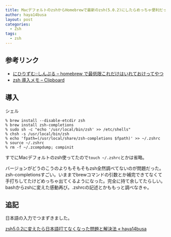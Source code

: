 ```yaml
---
title: MacデフォルトのzshからHomebrewで最新のzsh(5.0.2)にしたらめっちゃ便利だったメモ
author: haya14busa
layout: post
categories:
  - Zsh
tags:
  - zsh
---
```

## 参考リンク

*   [にひりずむ::しんぷる &#8211; homebrew で最低限これだけはいれておけってやつ][1]
*   [zsh 導入メモ &#8211; Clipboard][2]

## 導入

シェル

    % brew install --disable-etcdir zsh
    % brew install zsh-completions
    % sudo sh -c "echo '/usr/local/bin/zsh' >> /etc/shells"
    % chsh -s /usr/local/bin/zsh
    % echo 'fpath=(/usr/local/share/zsh-completions $fpath)' >> ~/.zshrc
    % source ~/.zshrc
    % rm -f ~/.zcompdump; compinit
    

すでにMacデフォルトのzsh使ってたので`touch ~/.zshrc`とかは省略。

バージョンがどうのこうのよりもそもそもzsh全然調べてないのが問題だった。zsh-completionsすごい。いままでbrewコマンドの引数とか補完できてなくて手打ちしてたけどめっちゃ出てくるようになった。完全に持て余してたらしい。bashからzshに変えた感動再び。.zshrcの記述とかももっと調べなきゃ。

## 追記

日本語の入力でつまずきました。

[zsh5.0.2に変えたら日本語打てなくなった問題と解決法 « haya14busa][3]

 [1]: http://blog.livedoor.jp/xaicron/archives/54458405.html
 [2]: http://d.hatena.ne.jp/tequilasunset/20110201/p1
 [3]: http://haya14busa.com/zsh-input-japanese/
